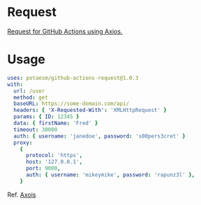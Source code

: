 # Request

[Request for GitHub Actions using Axios.](https://github.com/potaesm/github-actions-request)

# Usage

```yml
uses: potaesm/github-actions-request@1.0.3
with:
  url: /user
  method: get
  baseURL: https://some-domain.com/api/
  headers: { 'X-Requested-With': 'XMLHttpRequest' }
  params: { ID: 12345 }
  data: { firstName: 'Fred' }
  timeout: 30000
  auth: { username: 'janedoe', password: 's00pers3cret' }
  proxy:
    {
      protocol: 'https',
      host: '127.0.0.1',
      port: 9000,
      auth: { username: 'mikeymike', password: 'rapunz3l' },
    }
```
Ref. [Axois](https://www.npmjs.com/package/axios#request-config)